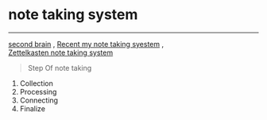  # note taking system   
 --- 
[second brain](second-brain.md) , [Recent my note taking syestem](Recent%20my%20note%20taking%20syestem.md) ,   
[Zettelkasten note taking system](zettelkasten-note-taking-system.md)    
   
   
> Step Of note taking   

1. Collection    
2. Processing    
3. Connecting    
4. Finalize    
